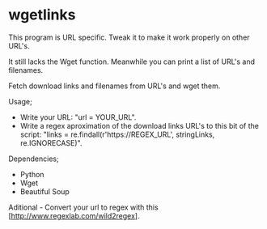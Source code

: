 # wgetlinks
This program is URL specific. Tweak it to make it work properly on other URL's.

It still lacks the Wget function. Meanwhile you can print a list of URL's and filenames.


Fetch download links and filenames from URL's and wget them.


Usage;
- Write your URL: "url = YOUR_URL".
- Write a regex aproximation of the download links URL's to this bit of the script: "links = re.findall(r'https://REGEX_URL', stringLinks, re.IGNORECASE)".

Dependencies;
- Python
- Wget
- Beautiful Soup

Aditional - Convert your url to regex with this [http://www.regexlab.com/wild2regex].
